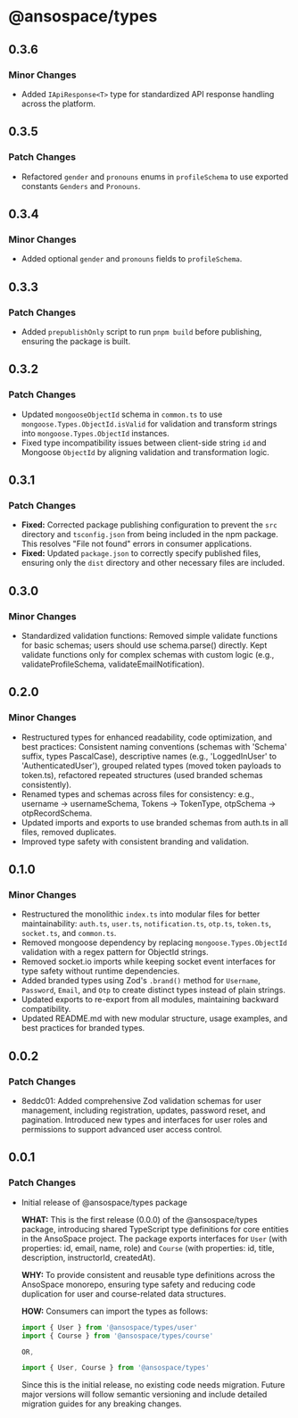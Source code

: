 # @ansospace/types

## 0.3.6

### Minor Changes

- Added `IApiResponse<T>` type for standardized API response handling across the platform.

## 0.3.5

### Patch Changes

- Refactored `gender` and `pronouns` enums in `profileSchema` to use exported constants `Genders` and `Pronouns`.

## 0.3.4

### Minor Changes

- Added optional `gender` and `pronouns` fields to `profileSchema`.

## 0.3.3

### Patch Changes

- Added `prepublishOnly` script to run `pnpm build` before publishing, ensuring the package is built.

## 0.3.2

### Patch Changes

- Updated `mongooseObjectId` schema in `common.ts` to use `mongoose.Types.ObjectId.isValid` for validation and transform strings into `mongoose.Types.ObjectId` instances.
- Fixed type incompatibility issues between client-side string `id` and Mongoose `ObjectId` by aligning validation and transformation logic.

## 0.3.1

### Patch Changes

- **Fixed:** Corrected package publishing configuration to prevent the `src` directory and `tsconfig.json` from being included in the npm package. This resolves "File not found" errors in consumer applications.
- **Fixed:** Updated `package.json` to correctly specify published files, ensuring only the `dist` directory and other necessary files are included.

## 0.3.0

### Minor Changes

- Standardized validation functions: Removed simple validate functions for basic schemas; users should use schema.parse() directly. Kept validate functions only for complex schemas with custom logic (e.g., validateProfileSchema, validateEmailNotification).

## 0.2.0

### Minor Changes

- Restructured types for enhanced readability, code optimization, and best practices: Consistent naming conventions (schemas with 'Schema' suffix, types PascalCase), descriptive names (e.g., 'LoggedInUser' to 'AuthenticatedUser'), grouped related types (moved token payloads to token.ts), refactored repeated structures (used branded schemas consistently).
- Renamed types and schemas across files for consistency: e.g., username -> usernameSchema, Tokens -> TokenType, otpSchema -> otpRecordSchema.
- Updated imports and exports to use branded schemas from auth.ts in all files, removed duplicates.
- Improved type safety with consistent branding and validation.

## 0.1.0

### Minor Changes

- Restructured the monolithic `index.ts` into modular files for better maintainability: `auth.ts`, `user.ts`, `notification.ts`, `otp.ts`, `token.ts`, `socket.ts`, and `common.ts`.
- Removed mongoose dependency by replacing `mongoose.Types.ObjectId` validation with a regex pattern for ObjectId strings.
- Removed socket.io imports while keeping socket event interfaces for type safety without runtime dependencies.
- Added branded types using Zod's `.brand()` method for `Username`, `Password`, `Email`, and `Otp` to create distinct types instead of plain strings.
- Updated exports to re-export from all modules, maintaining backward compatibility.
- Updated README.md with new modular structure, usage examples, and best practices for branded types.

## 0.0.2

### Patch Changes

- 8eddc01: Added comprehensive Zod validation schemas for user management, including registration, updates, password reset, and pagination. Introduced new types and interfaces for user roles and permissions to support advanced user access control.

## 0.0.1

### Patch Changes

- Initial release of @ansospace/types package

  **WHAT:** This is the first release (0.0.0) of the @ansospace/types package, introducing shared TypeScript type definitions for core entities in the AnsoSpace project. The package exports interfaces for `User` (with properties: id, email, name, role) and `Course` (with properties: id, title, description, instructorId, createdAt).

  **WHY:** To provide consistent and reusable type definitions across the AnsoSpace monorepo, ensuring type safety and reducing code duplication for user and course-related data structures.

  **HOW:** Consumers can import the types as follows:

  ```typescript
  import { User } from '@ansospace/types/user'
  import { Course } from '@ansospace/types/course'

  OR,

  import { User, Course } from '@ansospace/types'
  ```

  Since this is the initial release, no existing code needs migration. Future major versions will follow semantic versioning and include detailed migration guides for any breaking changes.
